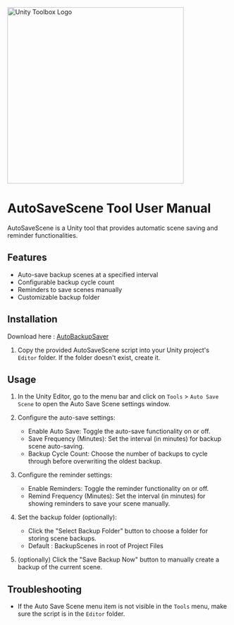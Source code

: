 <img src="https://beeimg.com/images/j01302805902.png" alt="Unity Toolbox Logo" width="400"/>

# AutoSaveScene Tool User Manual

AutoSaveScene is a Unity tool that provides automatic scene saving and reminder functionalities.

## Features

- Auto-save backup scenes at a specified interval
- Configurable backup cycle count
- Reminders to save scenes manually
- Customizable backup folder

## Installation
Download here : [AutoBackupSaver](https://github.com/roundyyy/autobackupsaver/releases)

1. Copy the provided AutoSaveScene script into your Unity project's `Editor` folder. If the folder doesn't exist, create it.

## Usage

1. In the Unity Editor, go to the menu bar and click on `Tools` > `Auto Save Scene` to open the Auto Save Scene settings window.
2. Configure the auto-save settings:

    - Enable Auto Save: Toggle the auto-save functionality on or off.
    - Save Frequency (Minutes): Set the interval (in minutes) for backup scene auto-saving.
    - Backup Cycle Count: Choose the number of backups to cycle through before overwriting the oldest backup.

3. Configure the reminder settings:

    - Enable Reminders: Toggle the reminder functionality on or off.
    - Remind Frequency (Minutes): Set the interval (in minutes) for showing reminders to save your scene manually.

4. Set the backup folder (optionally):

    - Click the "Select Backup Folder" button to choose a folder for storing scene backups.
    - Default : BackupScenes in root of Project Files

5. (optionally) Click the "Save Backup Now" button to manually create a backup of the current scene.

## Troubleshooting

- If the Auto Save Scene menu item is not visible in the `Tools` menu, make sure the script is in the `Editor` folder.
